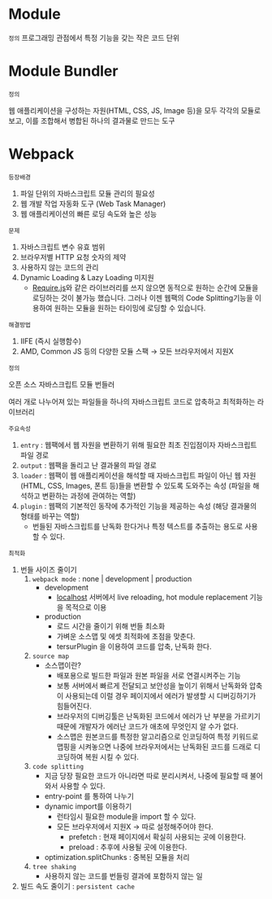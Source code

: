 # Module

`정의` 프로그래밍 관점에서 특정 기능을 갖는 작은 코드 단위

# Module Bundler

`정의`

웹 애플리케이션을 구성하는 자원(HTML, CSS, JS, Image 등)을 모두 각각의 모듈로 보고, 이를 조합해서 병합된 하나의 결과물로 만드는 도구

# Webpack

`등장배경`

1. 파일 단위의 자바스크립트 모듈 관리의 필요성
2. 웹 개발 작업 자동화 도구 (Web Task Manager)
3. 웹 애플리케이션의 빠른 로딩 속도와 높은 성능

`문제`

1. 자바스크립트 변수 유효 범위
2. 브라우저별 HTTP 요청 숫자의 제약
3. 사용하지 않는 코드의 관리
4. Dynamic Loading & Lazy Loading 미지원
    - [Require.js](https://requirejs.org/)와 같은 라이브러리를 쓰지 않으면 동적으로 원하는 순간에 모듈을 로딩하는 것이 불가능 했습니다. 그러나 이젠 웹팩의 Code Splitting기능을 이용하여 원하는 모듈을 원하는 타이밍에 로딩할 수 있습니다.

`해결방법`

1. IIFE (즉시 실행함수) 
2. AMD, Common JS 등의 다양한 모듈 스팩 → 모든 브라우저에서 지원X

`정의`

오픈 소스 자바스크립트 모듈 번들러

여러 개로 나누어져 있는 파일들을 하나의 자바스크립트 코드로 압축하고 최적화하는 라이브러리 

`주요속성`

1. `entry` : 웹팩에서 웹 자원을 변환하기 위해 필요한 최초 진입점이자 자바스크립트 파일 경로
2. `output` : 웹팩을 돌리고 난 결과물의 파일 경로
3. `loader` : 웹팩이 웹 애플리케이션을 해석할 때 자바스크립트 파일이 아닌 웹 자원(HTML, CSS, Images, 폰트 등)들을 변환할 수 있도록 도와주는 속성 (파일을 해석하고 변환하는 과정에 관여하는 역할)
4. `plugin` : 웹팩의 기본적인 동작에 추가적인 기능을 제공하는 속성 (해당 결과물의 형태를 바꾸는 역할)
    - 번들된 자바스크립트를 난독화 한다거나 특정 텍스트를 추출하는 용도로 사용할 수 있다.

`최적화`

1. 번들 사이즈 줄이기
    1. `webpack mode` : none | development | production
        - development
            - [localhost](http://localhost) 서버에서 live reloading, hot module replacement 기능을 목적으로 이용
        - production
            - 로드 시간을 줄이기 위해 번들 최소화
            - 가벼운 소스맵 및 에셋 최적화에 초점을 맞춘다.
            - tersurPlugin 을 이용하여 코드를 압축, 난독화 한다.
    2. `source map`
        - 소스맵이란?
            - 배포용으로 빌드한 파일과 원본 파일을 서로 연결시켜주는 기능
            - 보통 서버에서 빠르게 전달되고 보안성을 높이기 위해서 난독화와 압축이 사용되는데 이럴 경우 페이지에서 에러가 발생할 시 디버깅하기가 힘들어진다.
            - 브라우저의 디버깅툴은 난독화된 코드에서 에러가 난 부분을 가르키기 때문에 개발자가 에러난 코드가 애초에 무엇인지 알 수가 없다.
            - 소스맵은 원본코드를 특정한 알고리즘으로 인코딩하여 특정 키워드로 맵핑을 시켜놓으면 나중에 브라우저에서는 난독화된 코드를 드래로 디코딩하여 복원 시킬 수 있다.
    3. `code splitting`
        - 지금 당장 필요한 코드가 아니라면 따로 분리시켜서, 나중에 필요할 때 불어와서 사용할 수 있다.
        - entry-point 를 통하여 나누기
        - dynamic import를 이용하기
            - 런타임시 필요한 module을 import 할 수 있다.
            - 모든 브라우저에서 지원X → 따로 설정해주어야 한다.
                - prefetch : 현재 페이지에서 확실히 사용되는 곳에 이용한다.
                - preload : 추후에 사용될 곳에 이용한다.
        - optimization.splitChunks : 중복된 모듈을 처리
    4. `tree shaking`
        - 사용하지 않는 코드를 번들링 결과에 포함하지 않는 일
2. 빌드 속도 줄이기 : `persistent cache`